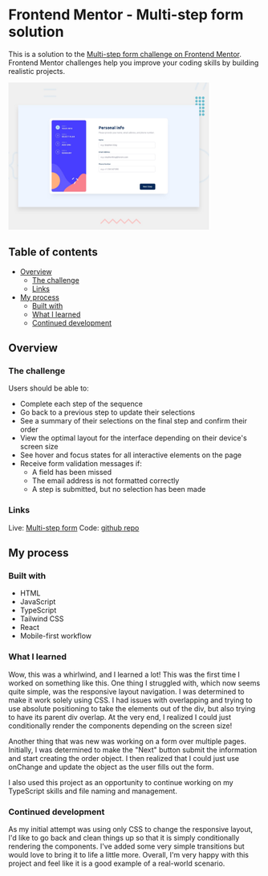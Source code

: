 # Frontend Mentor - Multi-step form solution

This is a solution to the [Multi-step form challenge on Frontend Mentor](https://www.frontendmentor.io/challenges/multistep-form-YVAnSdqQBJ). Frontend Mentor challenges help you improve your coding skills by building realistic projects. 


<img src="./design/desktop-preview.jpg" alt="desktop" width="400"/>

## Table of contents
 
- [Overview](#overview)
  - [The challenge](#the-challenge)
  - [Links](#links)
- [My process](#my-process)
  - [Built with](#built-with)
  - [What I learned](#what-i-learned)
  - [Continued development](#continued-development)


## Overview

### The challenge

Users should be able to:

- Complete each step of the sequence
- Go back to a previous step to update their selections
- See a summary of their selections on the final step and confirm their order
- View the optimal layout for the interface depending on their device's screen size
- See hover and focus states for all interactive elements on the page
- Receive form validation messages if:
  - A field has been missed
  - The email address is not formatted correctly
  - A step is submitted, but no selection has been made

### Links

Live: [Multi-step form](https://fm-multi-step-form-gm.vercel.app/)
Code: [github repo](https://github.com/minezzig/fm-multi-step-form)

## My process

### Built with

- HTML
- JavaScript
- TypeScript
- Tailwind CSS
- React
- Mobile-first workflow

### What I learned
Wow, this was a whirlwind, and I learned a lot! This was the first time I worked on something like this. One thing I struggled with, which now seems quite simple, was the responsive layout navigation. I was determined to make it work solely using CSS. I had issues with overlapping and trying to use absolute positioning to take the elements out of the div, but also trying to have its parent div overlap. At the very end, I realized I could just conditionally render the components depending on the screen size!

Another thing that was new was working on a form over multiple pages. Initially, I was determined to make the "Next" button submit the information and start creating the order object. I then realized that I could just use onChange and update the object as the user fills out the form.

I also used this project as an opportunity to continue working on my TypeScript skills and file naming and management.
### Continued development
As my initial attempt was using only CSS to change the responsive layout, I'd like to go back and clean things up so that it is simply conditionally rendering the components. I've added some very simple transitions but would love to bring it to life a little more. Overall, I'm very happy with this project and feel like it is a good example of a real-world scenario.